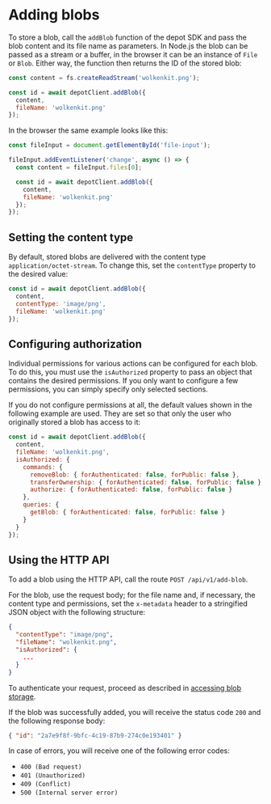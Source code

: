 # Adding blobs

To store a blob, call the `addBlob` function of the depot SDK and pass the blob content and its file name as parameters. In Node.js the blob can be passed as a stream or a buffer, in the browser it can be an instance of `File` or `Blob`. Either way, the function then returns the ID of the stored blob:

```javascript
const content = fs.createReadStream('wolkenkit.png');

const id = await depotClient.addBlob({
  content,
  fileName: 'wolkenkit.png'
});
```

In the browser the same example looks like this:

```javascript
const fileInput = document.getElementById('file-input');

fileInput.addEventListener('change', async () => {
  const content = fileInput.files[0];

  const id = await depotClient.addBlob({
    content,
    fileName: 'wolkenkit.png'
  });
});
```

## Setting the content type

By default, stored blobs are delivered with the content type `application/octet-stream`. To change this, set the `contentType` property to the desired value:

```javascript
const id = await depotClient.addBlob({
  content,
  contentType: 'image/png',
  fileName: 'wolkenkit.png'
});
```

## Configuring authorization

Individual permissions for various actions can be configured for each blob. To do this, you must use the `isAuthorized` property to pass an object that contains the desired permissions. If you only want to configure a few permissions, you can simply specify only selected sections.

If you do not configure permissions at all, the default values shown in the following example are used. They are set so that only the user who originally stored a blob has access to it:

```javascript
const id = await depotClient.addBlob({
  content,
  fileName: 'wolkenkit.png',
  isAuthorized: {
    commands: {
      removeBlob: { forAuthenticated: false, forPublic: false },
      transferOwnership: { forAuthenticated: false, forPublic: false },
      authorize: { forAuthenticated: false, forPublic: false }
    },
    queries: {
      getBlob: { forAuthenticated: false, forPublic: false }
    }
  }
});
```

## Using the HTTP API

To add a blob using the HTTP API, call the route `POST /api/v1/add-blob`.

For the blob, use the request body; for the file name and, if necessary, the content type and permissions, set the `x-metadata` header to a stringified JSON object with the following structure:

```json
{
  "contentType": "image/png",
  "fileName": "wolkenkit.png",
  "isAuthorized": {
    ...
  }
}
```

To authenticate your request, proceed as described in [accessing blob storage](../accessing-blob-storage/#using-the-http-api).

If the blob was successfully added, you will receive the status code `200` and the following response body:

```json
{ "id": "2a7e9f8f-9bfc-4c19-87b9-274c0e193401" }
```

In case of errors, you will receive one of the following error codes:

- `400 (Bad request)`
- `401 (Unauthorized)`
- `409 (Conflict)`
- `500 (Internal server error)`
